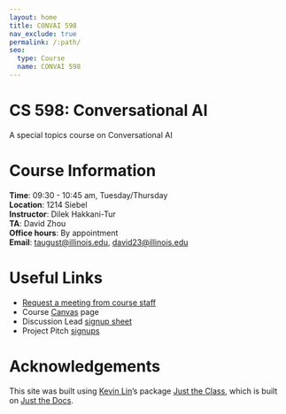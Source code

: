 ```yaml
---
layout: home
title: CONVAI 598
nav_exclude: true
permalink: /:path/
seo:
  type: Course
  name: CONVAI 598
---
```


# CS 598: Conversational AI
A special topics course on Conversational AI

# Course Information

**Time**: 09:30 - 10:45 am, Tuesday/Thursday \
**Location**: 1214 Siebel  \
**Instructor**: Dilek Hakkani-Tur \
**TA**: David Zhou \
**Office hours**: By appointment \
**Email**: taugust@illinois.edu, david23@illinois.edu 



# Useful Links
- [Request a meeting from course staff](https://forms.gle/9bkD3b54Ct4mhG9R8) 
- Course [Canvas](https://canvas.illinois.edu/courses/48566) page 
- Discussion Lead [signup sheet](https://docs.google.com/spreadsheets/d/1PISl-IwZc-l9fbfAoYCB2ci8bwr7v7kQ-Fr7Pr-sB1Y/edit?pli=1&gid=0#gid=0)
- Project Pitch [signups](https://docs.google.com/spreadsheets/d/1mdIySsCP2z-0UuqTOFb9jFBUPq6jfYeDFkg5N7k1Lyg/edit?usp=sharing)

# Acknowledgements 
This site was built using [Kevin Lin](https://kevinl.info/)’s package [Just the Class](https://github.com/kevinlin1/just-the-class), which is built on [Just the Docs](https://pmarsceill.github.io/just-the-docs/).

